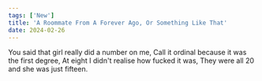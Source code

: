 ```yaml
---
tags: ['New']
title: 'A Roommate From A Forever Ago, Or Something Like That'
date: 2024-02-26
---
```


You said that girl really did a number on me,
Call it ordinal because it was the first degree,
At eight I didn't realise how fucked it was,
They were all 20 and she was just fifteen.
